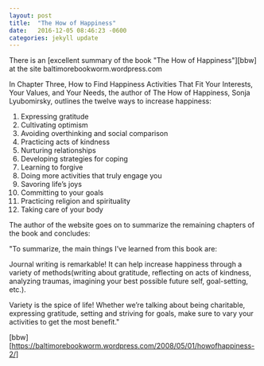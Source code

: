 ```yaml
---
layout: post
title:  "The How of Happiness"
date:   2016-12-05 08:46:23 -0600
categories: jekyll update
---
```


There is an [excellent summary of the book "The How of Happiness"][bbw] at the site baltimorebookworm.wordpress.com
 
In Chapter Three, How to Find Happiness Activities That Fit Your Interests, Your Values, and Your Needs,
the author of The How of Happiness, Sonja Lyubomirsky, outlines the twelve ways to increase happiness:

01. Expressing gratitude
02. Cultivating optimism
03. Avoiding overthinking and social comparison
04. Practicing acts of kindness
05. Nurturing relationships
06. Developing strategies for coping
07. Learning to forgive
08. Doing more activities that truly engage you
09. Savoring life’s joys
10. Committing to your goals
11. Practicing religion and spirituality
12. Taking care of your body

The author of the website goes on to summarize the remaining chapters of the book and concludes:

"To summarize, the main things I’ve learned from this book are:

Journal writing is remarkable! It can help increase happiness through a variety of 
methods(writing about gratitude, reflecting on acts of kindness, analyzing traumas, 
imagining your best possible future self, goal-setting, etc.).

Variety is the spice of life! Whether we’re talking about being charitable, 
expressing gratitude, setting and striving for goals, make sure to vary your 
activities to get the most benefit."

[bbw][https://baltimorebookworm.wordpress.com/2008/05/01/howofhappiness-2/]